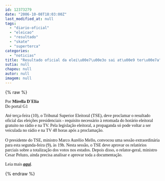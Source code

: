 ```yaml
---
id: 12373279
date: "2006-10-08T18:03:00Z"
last_modified_at: null
tags:
  - "diario-oficial"
  - "eleicao"
  - "resultado"
  - "skate"
  - "superterca"
categories:
  - "noticias"
title: "Resultado oficial da elei\u00e7\u00e3o sai at\u00e9 ter\u00e7a"
sutia: null
chapeu: null
autor: null
imagem: null
---
```

{% raw %}
<p><P><FONT face=Verdana>Por <STRONG>Mirella D´Elia<BR></STRONG>Do portal G1</FONT></P></p>
<p><P><FONT face=Verdana>Até terça-feira (10), o Tribunal Superior Eleitoral (TSE), deve proclamar o resultado oficial das eleições presidenciais - requisito necessário à retomada do horário eleitoral gratuito no rádio e na TV. Pela legislação eleitoral, a propaganda&nbsp;só pode voltar a ser veiculada no rádio e na TV 48 horas após a proclamação.<BR><BR>O presidente do TSE, ministro Marco Aurélio Mello, convocou uma sessão extraordinária para esta segunda-feira (9), às 19h.&nbsp;Nesta sessão, o TSE deve aprovar os relatórios parciais sobre a totalização dos votos nos estados.&nbsp;Depois disso, o relator-geral, ministro Cesar Peluzo, ainda precisa analisar e&nbsp;aprovar toda a documentação.&nbsp;&nbsp;</FONT></P></p>
<p><P><FONT face=Verdana>Leia mais <A href=\"https://g1.globo.com/Noticias/Eleicoes/0,,AA1303107-6282,00.html\" target=_blamk><STRONG><EM>aqui</EM></STRONG></A>. </FONT></P> </p>
{% endraw %}